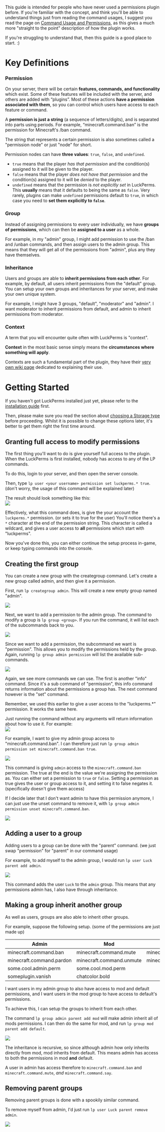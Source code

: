 This guide is intended for people who have never used a permissions plugin before. If you're familiar with the concept, and think you'll be able to understand things just from reading the command usages, I suggest you read the page on [Command Usage and Permissions](Command-Usage), as this gives a much more "straight to the point" description of how the plugin works.

If you're struggling to understand that, then this guide is a good place to start. :)


# Key Definitions
### Permission
On your server, there will be certain **features, commands, and functionality** which exist. Some of these features will be included with the server, and others are added with “plugins”. Most of these actions **have a permission associated with them**, so you can control which users have access to each feature or command.
 
A **permission is just a string** (a sequence of letters/digits), and is separated into parts using periods. For example, “minecraft.command.ban” is the permission for Minecraft's /ban command.

The string that represents a certain permission is also sometimes called a "permission node" or just "node" for short.

Permission nodes can have **three values**: `true`, `false`, and `undefined`.
- `true` means that the player *has that permission* and the condition(s) assigned to it will be given to the player.
- `false` means that the player *does not have that permission* and the condition(s) assigned to it will be *denied* to the player.
- `undefined` means that the permission is *not explicitly set* in LuckPerms. This **usually** means that it defaults to being the same as `false`. Very rarely, plugins can make `undefined` permissions default to `true`, in which case you need to **set them explicitly to `false`**. 

### Group
Instead of assigning permissions to every user individually, we have **groups of permissions**, which can then be **assigned to a user** as a whole.

For example, in my "admin" group, I might add permission to use the /ban and /unban commands, and then assign users to the admin group. This means that they will get all of the permissions from "admin", plus any they have themselves.

### Inheritance
Users and groups are able to **inherit permissions from each other**. For example, by default, all users inherit permissions from the "default" group. You can setup your own groups and inheritances for your server, and make your own unique system.

For example, I might have 3 groups, "default", "moderator" and "admin". I want moderator to inherit permissions from default, and admin to inherit permissions from moderator.

### Context
A term that you will encounter quite often with LuckPerms is "context".

**Context** in the most basic sense simply means the **circumstances where something will apply**.

Contexts are such a fundamental part of the plugin, they have their [very own wiki page](Context) dedicated to explaining their use.

# Getting Started
If you haven't got LuckPerms installed just yet, please refer to the [installation guide](Installation) first.

Then, please make sure you read the section about [choosing a Storage type](Storage-types) before proceeding. Whilst it is possible to change these options later, it's better to get them right the first time around.

## Granting full access to modify permissions
The first thing you'll want to do is give yourself full access to the plugin. When the LuckPerms is first installed, nobody has access to any of the LP commands.

To do this, login to your server, and then open the server console.

Then, type `lp user <your username> permission set luckperms.* true`. (don't worry, the usage of this command will be explained later)

The result should look something like this:   
![](../img/usage-1.png)

Effectively, what this command does, is give the your account the `luckperms.*` permission. (or sets it to true for the user) You'll notice there's a `*` character at the end of the permission string. This character is called a wildcard, and gives a user access to **all** permissions which start with "luckperms".

Now you've done this, you can either continue the setup process in-game, or keep typing commands into the console.

## Creating the first group
You can create a new group with the creategroup command. Let's create a new group called admin, and then give it a permission.

First, run `lp creategroup admin`. This will create a new empty group named "admin".

![](../img/usage-2.png)

Next, we want to add a permission to the admin group. The command to modify a group is `lp group <group>`. If you run the command, it will list each of the subcommands back to you.

![](../img/usage-3.png)

Since we want to add a permission, the subcommand we want is "permission". This allows you to modify the permissions held by the group. Again, running `lp group admin permission` will list the available sub-commands.

![](../img/usage-4.png)

Again, we see more commands we can use. The first is another "info" command. Since it's a sub command of "permission", this info command returns information about the permissions a group has. The next command however is the "set" command.

Remember, we used this earlier to give a user access to the "luckperms.*" permission. It works the same here.

Just running the command without any arguments will return information about how to use it. For example:    
![](../img/usage-5.png)

For example, I want to give my admin group access to "minecraft.command.ban". I can therefore just run `lp group admin permission set minecraft.command.ban true`.

![](../img/usage-6.png)

This command is giving `admin` access to the `minecraft.command.ban` permission. The true at the end is the value we're assigning the permission as. You can either set a permission to `true` or `false`. Setting a permission as true gives the user or group access to it, and setting it to false negates it. (specifically doesn't give them access)

If I decide later that I don't want admin to have this permission anymore, I can just use the unset command to remove it, with `lp group admin permission unset minecraft.command.ban`.

![](../img/usage-7.png)

## Adding a user to a group
Adding users to a group can be done with the "parent" command. (we just swap "permission" for "parent" in our command usage)

For example, to add myself to the admin group, I would run `lp user Luck parent add admin`.

![](../img/usage-8.png)

This command adds the user `Luck` to the `admin` group. This means that any permissions admin has, I also have through inheritance.

## Making a group inherit another group
As well as users, groups are also able to inherit other groups.

For example, suppose the following setup. (some of the permissions are just made up)

| Admin | Mod | Default |
|-------|-----|---------|
| minecraft.command.ban | minecraft.command.mute | minecraft.command.say |
| minecraft.command.pardon | minecraft.command.unmute | minecraft.command.me |
| some.cool.admin.perm | some.cool.mod.perm | |
| someplugin.vanish | chatcolor.bold | |

I want users in my admin group to also have access to mod and default permissions, and I want users in the mod group to have access to default's permissions.

To achieve this, I can setup the groups to inherit from each other.

The command `lp group admin parent add mod` will make admin inherit all of mods permissions. I can then do the same for mod, and run `lp group mod parent add default`.

![](../img/usage-9.png)

The inheritance is recursive, so since although admin how only inherits directly from mod, mod inherits from default. This means admin has access to both the permissions in mod **and** default.

A user in admin has access therefore to `minecraft.command.ban` and `minecraft.command.mute`, *and* `minecraft.command.say`.

## Removing parent groups
Removing parent groups is done with a spookily similar command.

To remove myself from admin, I'd just run `lp user Luck parent remove admin`.

![](../img/usage-10.png)
